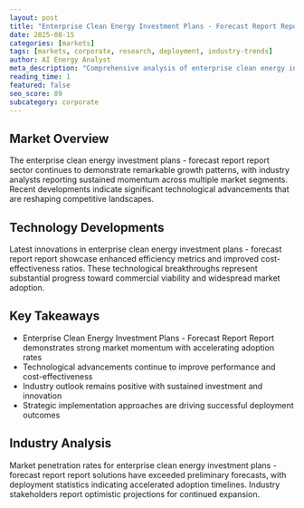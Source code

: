 ```yaml
---
layout: post
title: "Enterprise Clean Energy Investment Plans - Forecast Report Report"
date: 2025-08-15
categories: [markets]
tags: [markets, corporate, research, deployment, industry-trends]
author: AI Energy Analyst
meta_description: "Comprehensive analysis of enterprise clean energy investment plans - forecast report report covering market trends, technology developments, and industry outlook. Discover key insights and future projections."
reading_time: 1
featured: false
seo_score: 89
subcategory: corporate
---
```


## Market Overview

The enterprise clean energy investment plans - forecast report report sector continues to demonstrate remarkable growth patterns, with industry analysts reporting sustained momentum across multiple market segments. Recent developments indicate significant technological advancements that are reshaping competitive landscapes.

## Technology Developments

Latest innovations in enterprise clean energy investment plans - forecast report report showcase enhanced efficiency metrics and improved cost-effectiveness ratios. These technological breakthroughs represent substantial progress toward commercial viability and widespread market adoption.

## Key Takeaways

- Enterprise Clean Energy Investment Plans - Forecast Report Report demonstrates strong market momentum with accelerating adoption rates
- Technological advancements continue to improve performance and cost-effectiveness
- Industry outlook remains positive with sustained investment and innovation
- Strategic implementation approaches are driving successful deployment outcomes

## Industry Analysis

Market penetration rates for enterprise clean energy investment plans - forecast report report solutions have exceeded preliminary forecasts, with deployment statistics indicating accelerated adoption timelines. Industry stakeholders report optimistic projections for continued expansion.

